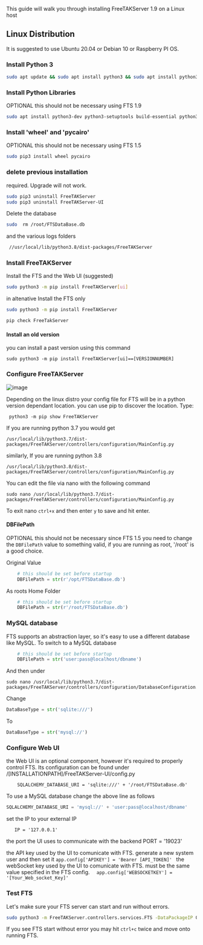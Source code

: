 This guide will walk you through installing FreeTAKServer 1.9 on a Linux host

## Linux Distribution

It is suggested to use Ubuntu 20.04 or Debian 10 or Raspberry PI OS.

### Install Python 3

```bash
sudo apt update && sudo apt install python3 && sudo apt install python3-pip
```

### Install Python Libraries
OPTIONAL this should not be necessary using FTS 1.9
```bash
sudo apt install python3-dev python3-setuptools build-essential python3-gevent python3-lxml libcairo2-dev
```

### Install 'wheel' and 'pycairo'
OPTIONAL this should not be necessary using FTS 1.5
```bash
sudo pip3 install wheel pycairo
```
### delete previous installation
required. Upgrade will not work.
```bash
sudo pip3 uninstall FreeTAKServer
sudo pip3 uninstall FreeTAKServer-UI
```

Delete the database 
```bash
sudo  rm /root/FTSDataBase.db
```
and the various logs folders
```bash
 //usr/local/lib/python3.8/dist-packages/FreeTAKServer
```

### Install FreeTAKServer
Install the FTS  and the Web UI (suggested)
```bash
sudo python3 -m pip install FreeTAKServer[ui]
```

in altenative Install the FTS only
```bash
sudo python3 -m pip install FreeTAKServer
```

```bash
pip check FreeTakServer 
```
#### Install an old version
you can install a past version using this command
```
sudo python3 -m pip install FreeTAKServer[ui]==[VERSIONNUMBER]
```

### Configure FreeTAKServer
![image](https://user-images.githubusercontent.com/60719165/124500136-9aafa500-dd95-11eb-8aa8-67ffda7076f0.png)

Depending on the linux distro your config file for FTS will be in a python version dependant location.
you can use pip to discover the location. Type:
```
 python3 -m pip show FreeTAKServer
```

If you are running python 3.7 you would get
```
/usr/local/lib/python3.7/dist-packages/FreeTAKServer/controllers/configuration/MainConfig.py
```

similarly, If you are running python 3.8

```
/usr/local/lib/python3.8/dist-packages/FreeTAKServer/controllers/configuration/MainConfig.py
```

You can edit the file via nano with the following command

```
sudo nano /usr/local/lib/python3.7/dist-packages/FreeTAKServer/controllers/configuration/MainConfig.py
```

To exit nano `ctrl+x` and then enter `y` to save and hit enter.

#### DBFilePath
OPTIONAL this should not be necessary since FTS 1.5
you need to change the `DBFilePath` value to something valid, if you are running as root, '/root' is a good choice.

Original Value
```python
    # this should be set before startup
    DBFilePath = str(r'/opt/FTSDataBase.db')
```

As roots Home Folder
```python
    # this should be set before startup
    DBFilePath = str(r'/root/FTSDataBase.db')
```
###  MySQL database
FTS supports an abstraction layer, so it's easy to use a different database like MySQL.
To switch to a MySQL database
```python
    # this should be set before startup
    DBFilePath = str('user:pass@localhost/dbname')
```

And then under
```
sudo nano /usr/local/lib/python3.7/dist-packages/FreeTAKServer/controllers/configuration/DatabaseConfiguration.py
```

Change
```python
DataBaseType = str('sqlite:///')
```
To
```python
DataBaseType = str('mysql://')
```

### Configure Web UI
the Web UI is an optional component, however it's required to properly control FTS.
Its configuration can be found under /[INSTALLATIONPATH]/FreeTAKServer-UI/config.py
```
    SQLALCHEMY_DATABASE_URI = 'sqlite:///' + '/root/FTSDataBase.db'
```
To use a MySQL database change the above line as follows
```python
SQLALCHEMY_DATABASE_URI = 'mysql://' + 'user:pass@localhost/dbname'
```

set the IP to your external IP
```
   IP = '127.0.0.1'
```
the port the UI uses to communicate with the backend
    PORT = '19023'
 
the API key used by the UI to comunicate with FTS. generate a new system user and then set it
```app.config['APIKEY'] = 'Bearer [API_TOKEN]' ```
the webSocket  key used by the UI to comunicate with FTS. must be the same value specified in the FTS config. 
 ```   app.config['WEBSOCKETKEY'] = '[Your_Web_socket_Key]' ```

### Test FTS
Let's make sure your FTS server can start and run without errors.

```bash
sudo python3 -m FreeTAKServer.controllers.services.FTS -DataPackageIP 0.0.0.0 -AutoStart True
```

If you see FTS start without error you may hit `ctrl+c` twice and move onto running FTS.

